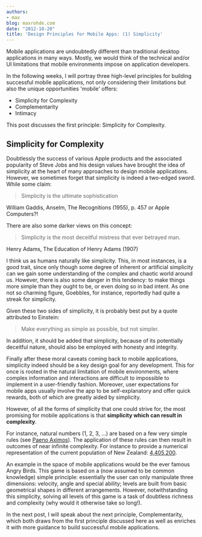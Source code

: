 ```yaml
---
authors:
- max
blog: maxrohde.com
date: "2012-10-20"
title: 'Design Principles for Mobile Apps: (1) Simplicity'
---
```


Mobile applications are undoubtedly different than traditional desktop applications in many ways. Mostly, we would think of the technical and/or UI limitations that mobile environments impose on application developers.

In the following weeks, I will portray three high-level principles for building successful mobile applications, not only considering their limitations but also the unique opportunities 'mobile' offers:

- Simplicity for Complexity
- Complementarity
- Intimacy

This post discusses the first principle: Simplicity for Complexity.

## Simplicity for Complexity

Doubtlessly the success of various Apple products and the associated popularity of Steve Jobs and his design values have brought the idea of simplicity at the heart of many approaches to design mobile applications. However, we sometimes forget that simplicity is indeed a two-edged sword. While some claim:

> Simplicity is the ultimate sophistication

William Gaddis, Anselm, The Recognitions (1955), p. 457 or Apple Computers?!

There are also some darker views on this concept:

> Simplicity is the most deceitful mistress that ever betrayed man.

Henry Adams, The Education of Henry Adams (1907)

I think us as humans naturally like simplicity. This, in most instances, is a good trait, since only though some degree of inherent or artificial simplicity can we gain some understanding of the complex and chaotic world around us. However, there is also some danger in this tendency: to make things more simple than they ought to be, or even doing so in bad intent. As one not so charming figure, Goebbles, for instance, reportedly had quite a streak for simplicity.

Given these two sides of simplicity, it is probably best put by a quote attributed to Einstein:

> Make everything as simple as possible, but not simpler.

In addition, it should be added that simplicity, because of its potentially deceitful nature, should also be employed with honesty and integrity.

Finally after these moral caveats coming back to mobile applications, simplicity indeed should be a key design goal for any development. This for once is rooted in the natural limitation of mobile environments, where complex information and interactions are difficult to impossible to implement in a user-friendly fashion. Moreover, user expectations for mobile apps usually involve the app to be self-explanatory and offer quick rewards, both of which are greatly aided by simplicity.

However, of all the forms of simplicity that one could strive for, the most promising for mobile applications is that **simplicity which can result in complexity**.

For instance, natural numbers (1, 2, 3, …) are based on a few very simple rules (see [Paeno Aximos](http://en.wikipedia.org/wiki/Peano_axioms)). The application of these rules can then result in outcomes of near infinite complexity. For instance to provide a numerical representation of the current population of New Zealand: [4,405,200](https://www.google.com/search?q=New+Zealand+population).

An example in the space of mobile applications would be the ever famous Angry Birds. This game is based on a (now assumed to be common knowledge) simple principle: essentially the user can only manipulate three dimensions: velocity, angle and special ability; levels are built from basic geometrical shapes in different arrangements. However, notwithstanding this simplicity, solving all levels of this game is a task of doubtless richness and complexity (why would it otherwise take so long!).

In the next post, I will speak about the next principle, Complementarity, which both draws from the first principle discussed here as well as enriches it with more guidance to build successful mobile applications.